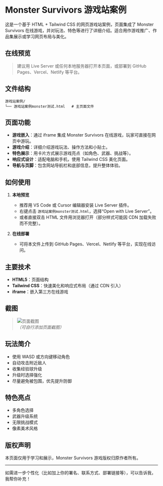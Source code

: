 # Monster Survivors 游戏站案例

这是一个基于 HTML + Tailwind CSS 的网页游戏站案例，页面集成了 Monster Survivors 在线游戏，并对玩法、特色等进行了详细介绍。适合用作游戏推广、作品集展示或学习网页布局与美化。

## 在线预览

> 建议用 Live Server 或任何本地服务器打开本页面，或部署到 GitHub Pages、Vercel、Netlify 等平台。

## 文件结构

```
游戏站案例/
└── 游戏站案例monster测试.html   # 主页面文件
```

## 页面功能

- **游戏嵌入**：通过 iframe 集成 Monster Survivors 在线游戏，玩家可直接在网页中游玩。
- **游戏介绍**：详细介绍游戏玩法、操作方法和小贴士。
- **特色展示**：用卡片方式展示游戏亮点（如角色、武器、挑战等）。
- **响应式设计**：适配电脑和手机，使用 Tailwind CSS 美化页面。
- **导航与页脚**：包含网站导航栏和底部信息，提升整体体验。

## 如何使用

1. **本地预览**
   - 推荐用 VS Code 或 Cursor 编辑器安装 Live Server 插件。
   - 右键点击 `游戏站案例monster测试.html`，选择“Open with Live Server”。
   - 或者直接双击 HTML 文件用浏览器打开（部分样式可能因 CDN 加载失败而不完整）。

2. **在线部署**
   - 可将本文件上传到 GitHub Pages、Vercel、Netlify 等平台，实现在线访问。

## 主要技术

- **HTML5**：页面结构
- **Tailwind CSS**：快速美化和响应式布局（通过 CDN 引入）
- **iframe**：嵌入第三方在线游戏

## 截图

> ![页面截图](https://your-screenshot-url.com)  
> *（可自行添加页面截图）*

## 玩法简介

- 使用 WASD 或方向键移动角色
- 自动攻击附近敌人
- 收集经验球升级
- 升级时选择强化
- 尽量避免被包围，优先提升防御

## 特色亮点

- 多角色选择
- 武器升级系统
- 无限挑战模式
- 像素美术风格

## 版权声明

本页面仅用于学习和展示，Monster Survivors 游戏版权归原作者所有。

---

如需进一步个性化（比如加上你的署名、联系方式、部署链接等），可以告诉我，我帮你补充！

